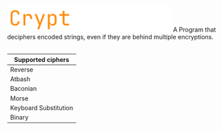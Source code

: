 <img src="https://github.com/fosterchild1/Cryptographer/blob/master/resources/text.png" width="381" height="61">
A Program that deciphers encoded strings, even if they are behind multiple encryptions.
<br/><br/>

| <b>Supported ciphers</b> |
| ---  |
| Reverse |
| Atbash |
| Baconian |
| Morse |
| Keyboard Substitution |
| Binary |
